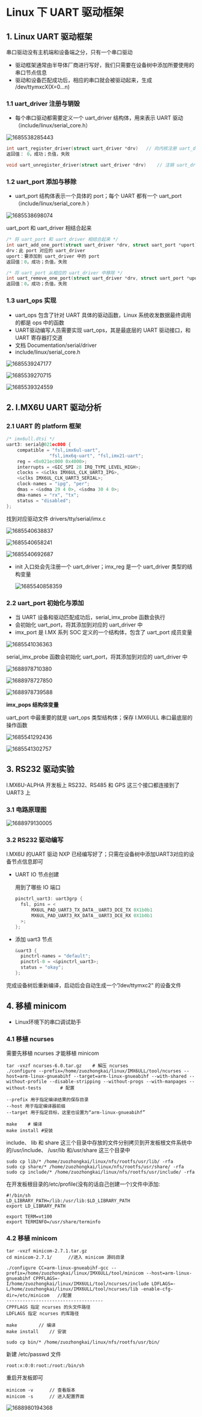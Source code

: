 # Linux 下 UART 驱动框架

## 1. Linux UART 驱动框架

串口驱动没有主机端和设备端之分，只有一个串口驱动

- 驱动框架通常由半导体厂商进行写好，我们只需要在设备树中添加所要使用的串口节点信息
- 驱动和设备匹配成功后，相应的串口就会被驱动起来，生成 /dev/ttymxcX(X=0...n)

### 1.1 uart_driver 注册与销毁

- 每个串口驱动都需要定义一个 uart_driver 结构体，用来表示 UART 驱动（include/linux/serial_core.h）

![1685538285443](https://raw.githubusercontent.com/LQF376/Linux-arm-mystudy/main/markdown_pic/1685538285443.png)

```c
int uart_register_driver(struct uart_driver *drv)	// 向内核注册 uart_driver
返回值： 0，成功；负值，失败

void uart_unregister_driver(struct uart_driver *drv)	// 注销 uart_driver
```

### 1.2 uart_port 添加与移除

- uart_port 结构体表示一个具体的 port；每个 UART 都有一个 uart_port（include/linux/serial_core.h ）

![1685538698074](https://raw.githubusercontent.com/LQF376/Linux-arm-mystudy/main/markdown_pic/1685538698074.png)

uart_port 和 uart_driver 相结合起来

```c
/* 将 uart_port 和 uart_driver 相结合起来 */
int uart_add_one_port(struct uart_driver *drv, struct uart_port *uport)
drv：此 port 对应的 uart_driver
uport：要添加到 uart_driver 中的 port
返回值：0，成功；负值，失败

/* 将 uart_port 从相应的 uart_driver 中移除 */
int uart_remove_one_port(struct uart_driver *drv, struct uart_port *uport)
返回值：0，成功；负值，失败
```

### 1.3 uart_ops 实现

- uart_ops 包含了针对 UART 具体的驱动函数，Linux 系统收发数据最终调用的都是 ops 中的函数
- UART驱动编写人员需要实现 uart_ops，其是最底层的 UART 驱动接口，和 UART 寄存器打交道
- 文档 Documentation/serial/driver 
- include/linux/serial_core.h

![1685539247177](https://raw.githubusercontent.com/LQF376/Linux-arm-mystudy/main/markdown_pic/1685539247177.png)

![1685539270715](https://raw.githubusercontent.com/LQF376/Linux-arm-mystudy/main/markdown_pic/1685539270715.png)

![1685539324559](https://raw.githubusercontent.com/LQF376/Linux-arm-mystudy/main/markdown_pic/1685539324559.png)

## 2. I.MX6U UART 驱动分析

### 2.1 UART 的 platform 框架

```c
/* imx6ull.dtsi */
uart3: serial@021ec000 {
	compatible = "fsl,imx6ul-uart",
				"fsl,imx6q-uart", "fsl,imx21-uart";
	reg = <0x021ec000 0x4000>;
	interrupts = <GIC_SPI 28 IRQ_TYPE_LEVEL_HIGH>;
	clocks = <&clks IMX6UL_CLK_UART3_IPG>,
	<&clks IMX6UL_CLK_UART3_SERIAL>;
	clock-names = "ipg", "per";
	dmas = <&sdma 29 4 0>, <&sdma 30 4 0>;
	dma-names = "rx", "tx";
	status = "disabled";
};
```

找到对应驱动文件 drivers/tty/serial/imx.c

![1685540638837](https://raw.githubusercontent.com/LQF376/Linux-arm-mystudy/main/markdown_pic/1685540638837.png)

![1685540658241](https://raw.githubusercontent.com/LQF376/Linux-arm-mystudy/main/markdown_pic/1685540658241.png)

![1685540692687](https://raw.githubusercontent.com/LQF376/Linux-arm-mystudy/main/markdown_pic/1685540692687.png)

- init 入口处会先注册一个 uart_driver；imx_reg 是一个 uart_driver 类型的结构变量

  ![1685540858359](https://raw.githubusercontent.com/LQF376/Linux-arm-mystudy/main/markdown_pic/1685540858359.png)

### 2.2 uart_port 初始化与添加

- 当 UART 设备和驱动匹配成功后，serial_imx_probe 函数会执行
- 会初始化 uart_port，将其添加到对应的 uart_driver 中
- imx_port 是 I.MX 系列 SOC 定义的一个结构体，包含了 uart_port 成员变量

![1685541036363](https://raw.githubusercontent.com/LQF376/Linux-arm-mystudy/main/markdown_pic/1685541036363.png)

serial_imx_probe 函数会初始化 uart_port，将其添加到对应的 uart_driver 中

![1688978710380](https://raw.githubusercontent.com/LQF376/Linux-arm-mystudy/main/markdown_pic/1688978710380.png)

![1688978727850](https://raw.githubusercontent.com/LQF376/Linux-arm-mystudy/main/markdown_pic/1688978727850.png)

![1688978739588](https://raw.githubusercontent.com/LQF376/Linux-arm-mystudy/main/markdown_pic/1688978739588.png)

**imx_pops 结构体变量**

uart_port 中最重要的就是 uart_ops 类型结构体；保存 I.MX6ULL 串口最底层的操作函数

![1685541292436](https://raw.githubusercontent.com/LQF376/Linux-arm-mystudy/main/markdown_pic/1685541292436.png)

![1685541302757](https://raw.githubusercontent.com/LQF376/Linux-arm-mystudy/main/markdown_pic/1685541302757.png)

## 3. RS232 驱动实验

I.MX6U-ALPHA 开发板上 RS232、RS485 和 GPS 这三个接口都连接到了 UART3 上 

### 3.1 电路原理图

![1688979130005](https://raw.githubusercontent.com/LQF376/Linux-arm-mystudy/main/markdown_pic/1688979130005.png)

### 3.2 RS232 驱动编写

I.MX6U 的UART 驱动 NXP 已经编写好了；只需在设备树中添加UART3对应的设备节点信息即可

- UART IO 节点创建

  用到了哪些 IO 端口

  ```c
  pinctrl_uart3: uart3grp {
  	fsl, pins = <
  		MX6UL_PAD_UART3_TX_DATA__UART3_DCE_TX 0X1b0b1
  		MX6UL_PAD_UART3_RX_DATA__UART3_DCE_RX 0X1b0b1
  	>;
  };
  ```

- 添加 uart3 节点

  ```c
  &uart3 {
  	pinctrl-names = "default";
  	pinctrl-0 = <&pinctrl_uart3>;
  	status = "okay";
  };
  ```

完成设备树后重新编译，启动后会自动生成一个”/dev/ttymxc2“ 的设备文件

## 4. 移植 minicom

- Linux环境下的串口调试助手

### 4.1 移植 ncurses

需要先移植 ncurses 才能移植 minicom

```shell
tar -vxzf ncurses-6.0.tar.gz	# 解压 ncurses
./configure --prefix=/home/zuozhongkai/linux/IMX6ULL/tool/ncurses --host=arm-linux-gnueabihf --target=arm-linux-gnueabihf --with-shared --without-profile --disable-stripping --without-progs --with-manpages --without-tests		# 配置

--prefix 用于指定编译结果的保存目录
--host 用于指定编译器前缀
--target 用于指定目标，这里也设置为“arm-linux-gnueabihf”

make	# 编译
make install #安装
```

include、 lib 和 share 这三个目录中存放的文件分别拷贝到开发板根文件系统中的/usr/include、 /usr/lib 和/usr/share 这三个目录中 

```
sudo cp lib/* /home/zuozhongkai/linux/nfs/rootfs/usr/lib/ -rfa
sudo cp share/* /home/zuozhongkai/linux/nfs/rootfs/usr/share/ -rfa
sudo cp include/* /home/zuozhongkai/linux/nfs/rootfs/usr/include/ -rfa
```

在开发板根目录的/etc/profile(没有的话自己创建一个)文件中添加:

```shell
#!/bin/sh
LD_LIBRARY_PATH=/lib:/usr/lib:$LD_LIBRARY_PATH
export LD_LIBRARY_PATH

export TERM=vt100
export TERMINFO=/usr/share/terminfo
```

### 4.2 移植 minicom

```shell
tar -vxzf minicom-2.7.1.tar.gz
cd minicom-2.7.1/      //进入 minicom 源码目录

./configure CC=arm-linux-gnueabihf-gcc --prefix=/home/zuozhongkai/linux/IMX6ULL/tool/minicom --host=arm-linux-gnueabihf CPPFLAGS=-I/home/zuozhongkai/linux/IMX6ULL/tool/ncurses/include LDFLAGS=-L/home/zuozhongkai/linux/IMX6ULL/tool/ncurses/lib -enable-cfg-dir=/etc/minicom   //配置
------------------------------------
CPPFLAGS 指定 ncurses 的头文件路径
LDFLAGS 指定 ncurses 的库路径

make		// 编译
make install	// 安装
```

```shell
sudo cp bin/* /home/zuozhongkai/linux/nfs/rootfs/usr/bin/
```

新建 /etc/passwd 文件

```
root:x:0:0:root:/root:/bin/sh
```

重启开发板即可

```
minicom -v		// 查看版本
minicom -s		// 进入配置界面
```

![1688980194368](https://raw.githubusercontent.com/LQF376/Linux-arm-mystudy/main/markdown_pic/1688980194368.png)


